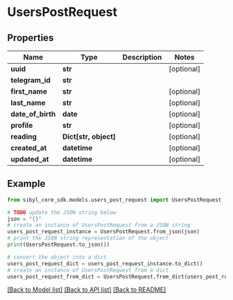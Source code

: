 # UsersPostRequest


## Properties

Name | Type | Description | Notes
------------ | ------------- | ------------- | -------------
**uuid** | **str** |  | [optional] 
**telegram_id** | **str** |  | 
**first_name** | **str** |  | [optional] 
**last_name** | **str** |  | [optional] 
**date_of_birth** | **date** |  | [optional] 
**profile** | **str** |  | [optional] 
**reading** | **Dict[str, object]** |  | [optional] 
**created_at** | **datetime** |  | [optional] 
**updated_at** | **datetime** |  | [optional] 

## Example

```python
from sibyl_core_sdk.models.users_post_request import UsersPostRequest

# TODO update the JSON string below
json = "{}"
# create an instance of UsersPostRequest from a JSON string
users_post_request_instance = UsersPostRequest.from_json(json)
# print the JSON string representation of the object
print(UsersPostRequest.to_json())

# convert the object into a dict
users_post_request_dict = users_post_request_instance.to_dict()
# create an instance of UsersPostRequest from a dict
users_post_request_from_dict = UsersPostRequest.from_dict(users_post_request_dict)
```
[[Back to Model list]](../README.md#documentation-for-models) [[Back to API list]](../README.md#documentation-for-api-endpoints) [[Back to README]](../README.md)


